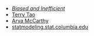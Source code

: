 - [*Biased and Inefficient*](https://notstatschat.rbind.io/)
- [Terry Tao](https://terrytao.wordpress.com/)
- [Arya McCarthy](https://aryamccarthy.github.io/)
- [statmodeling.stat.columbia.edu](https://statmodeling.stat.columbia.edu/)
